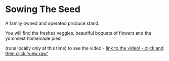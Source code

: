 # Sowing The Seed

A family owned and operated produce stand.

You will find the freshes veggies, beautiful boquets of flowers and the yummiest homemade pies!

(runs locally only at this time)
to see the video - [link to the video! - click and then click 'view raw'](https://github.com/caliew26/sowingts/blob/master/zoom_1.mp4)

